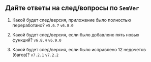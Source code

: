 ## Дайте ответы на след/вопросы по `SemVer`

1. Какой будет след/версия, приложение было полностью переработано?
`v5.6.7`   `v6.0.0`

2. Какой будет след/версия, если было добавлено пять новых функций?
`v6.8.4`  `v6.9.0`

3. Какой будет след/версия, если было исправлено 12 недочетов (багов)?
`v7.2.1` `v7.2.2`